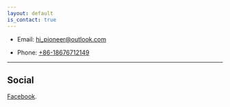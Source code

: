 ```yaml
---
layout: default
is_contact: true
---
```


* Email: [hi_pioneer@outlook.com](mailto:hi_pioneer@outlook.com)

* Phone: [+86-18676712149](tel:+86-18676712149)

---

## Social

[Facebook](#https://www.facebook.com/profile.php?id=100023115063912).


